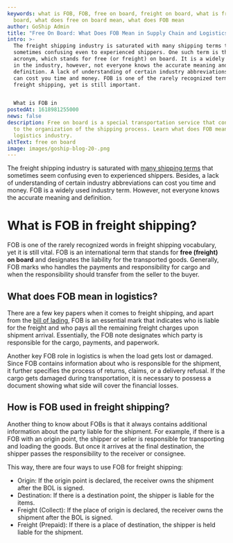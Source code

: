 ```yaml
---
keywords: what is FOB, FOB, free on board, freight on board, what is free on
  board, what does free on board mean, what does FOB mean
author: GoShip Admin
title: "Free On Board: What Does FOB Mean in Supply Chain and Logistics?"
intro: >-
  The freight shipping industry is saturated with many shipping terms that are
  sometimes confusing even to experienced shippers. One such term is the FOB
  acronym, which stands for free (or freight) on board. It is a widely used term
  in the industry, however, not everyone knows the accurate meaning and
  definition. A lack of understanding of certain industry abbreviations or terms
  can cost you time and money. FOB is one of the rarely recognized terms in
  freight shipping, yet is still important. 


  What is FOB in
postedAt: 1618981255000
news: false
description: Free on board is a special transportation service that contributes
  to the organization of the shipping process. Learn what does FOB mean in the
  logistics industry.
altText: free on board
image: images/goship-blog-20-.png
---
```

The freight shipping industry is saturated with [many shipping terms](https://www.goship.com/blog/5-key-freight-shipping-terms-you-should-know/) that sometimes seem confusing even to experienced shippers. Besides, a lack of understanding of certain industry abbreviations can cost you time and money. FOB is a widely used industry term. However, not everyone knows the accurate meaning and definition.



# What is FOB in freight shipping? 



FOB is one of the rarely recognized words in freight shipping vocabulary, yet it is still vital. FOB is an international term that stands for **free (freight) on board** and designates the liability for the transported goods. Generally, FOB marks who handles the payments and responsibility for cargo and when the responsibility should transfer from the seller to the buyer. 



## What does FOB mean in logistics?



There are a few key papers when it comes to freight shipping, and apart from the [bill of lading](https://www.goship.com/blog/what-is-the-bill-of-lading-bol/), FOB is an essential mark that indicates who is liable for the freight and who pays all the remaining freight charges upon shipment arrival. Essentially, the FOB note designates which party is responsible for the cargo, payments, and paperwork. 



Another key FOB role in logistics is when the load gets lost or damaged. Since FOB contains information about who is responsible for the shipment, it further specifies the process of returns, claims, or a delivery refusal. If the cargo gets damaged during transportation, it is necessary to possess a document showing what side will cover the financial losses.



## How is FOB used in freight shipping?

Another thing to know about FOBs is that it always contains additional information about the party liable for the shipment. For example, if there is a FOB with an origin point, the shipper or seller is responsible for transporting and loading the goods. But once it arrives at the final destination, the shipper passes the responsibility to the receiver or consignee. 

This way, there are four ways to use FOB for freight shipping:

* Origin: If the origin point is declared, the receiver owns the shipment after the BOL is signed.
* Destination: If there is a destination point, the shipper is liable for the items.
* Freight (Collect): If the place of origin is declared, the receiver owns the shipment after the BOL is signed.
* Freight (Prepaid): If there is a place of destination, the shipper is held liable for the shipment.